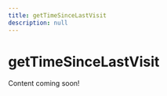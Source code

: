 ```yaml
---
title: getTimeSinceLastVisit
description: null
---
```


# getTimeSinceLastVisit

Content coming soon!
